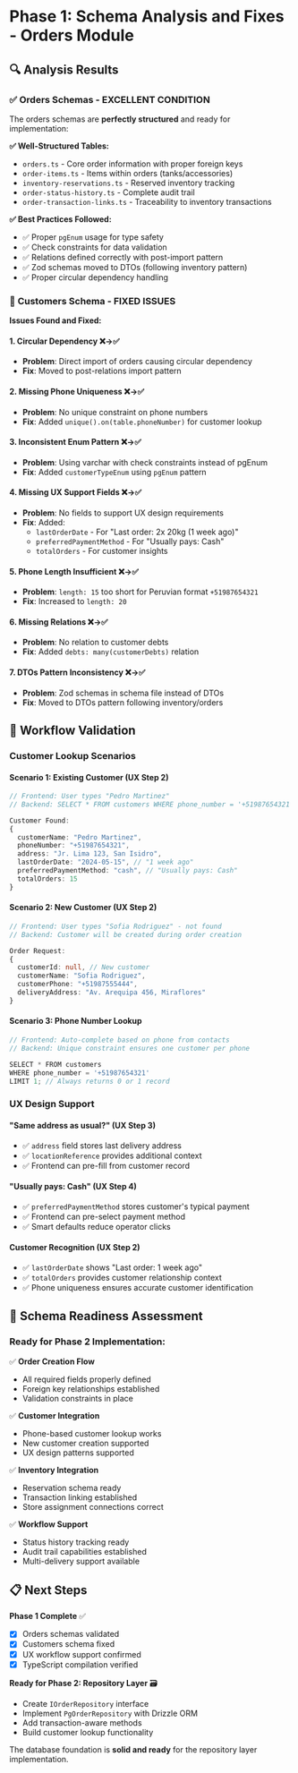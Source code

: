 # Phase 1: Schema Analysis and Fixes - Orders Module

## 🔍 **Analysis Results**

### ✅ **Orders Schemas - EXCELLENT CONDITION**

The orders schemas are **perfectly structured** and ready for implementation:

**✅ Well-Structured Tables:**
- `orders.ts` - Core order information with proper foreign keys
- `order-items.ts` - Items within orders (tanks/accessories)
- `inventory-reservations.ts` - Reserved inventory tracking
- `order-status-history.ts` - Complete audit trail
- `order-transaction-links.ts` - Traceability to inventory transactions

**✅ Best Practices Followed:**
- ✅ Proper `pgEnum` usage for type safety
- ✅ Check constraints for data validation
- ✅ Relations defined correctly with post-import pattern
- ✅ Zod schemas moved to DTOs (following inventory pattern)
- ✅ Proper circular dependency handling

### 🔧 **Customers Schema - FIXED ISSUES**

**Issues Found and Fixed:**

#### **1. Circular Dependency** ❌→✅
- **Problem**: Direct import of orders causing circular dependency
- **Fix**: Moved to post-relations import pattern

#### **2. Missing Phone Uniqueness** ❌→✅
- **Problem**: No unique constraint on phone numbers
- **Fix**: Added `unique().on(table.phoneNumber)` for customer lookup

#### **3. Inconsistent Enum Pattern** ❌→✅
- **Problem**: Using varchar with check constraints instead of pgEnum
- **Fix**: Added `customerTypeEnum` using `pgEnum` pattern

#### **4. Missing UX Support Fields** ❌→✅
- **Problem**: No fields to support UX design requirements
- **Fix**: Added:
  - `lastOrderDate` - For "Last order: 2x 20kg (1 week ago)"
  - `preferredPaymentMethod` - For "Usually pays: Cash"
  - `totalOrders` - For customer insights

#### **5. Phone Length Insufficient** ❌→✅
- **Problem**: `length: 15` too short for Peruvian format `+51987654321`
- **Fix**: Increased to `length: 20`

#### **6. Missing Relations** ❌→✅
- **Problem**: No relation to customer debts
- **Fix**: Added `debts: many(customerDebts)` relation

#### **7. DTOs Pattern Inconsistency** ❌→✅
- **Problem**: Zod schemas in schema file instead of DTOs
- **Fix**: Moved to DTOs pattern following inventory/orders

## 🎯 **Workflow Validation**

### **Customer Lookup Scenarios**

#### **Scenario 1: Existing Customer (UX Step 2)**
```typescript
// Frontend: User types "Pedro Martinez"
// Backend: SELECT * FROM customers WHERE phone_number = '+51987654321'

Customer Found:
{
  customerName: "Pedro Martinez",
  phoneNumber: "+51987654321", 
  address: "Jr. Lima 123, San Isidro",
  lastOrderDate: "2024-05-15", // "1 week ago"
  preferredPaymentMethod: "cash", // "Usually pays: Cash"
  totalOrders: 15
}
```

#### **Scenario 2: New Customer (UX Step 2)**
```typescript
// Frontend: User types "Sofia Rodriguez" - not found
// Backend: Customer will be created during order creation

Order Request:
{
  customerId: null, // New customer
  customerName: "Sofia Rodriguez",
  customerPhone: "+51987555444",
  deliveryAddress: "Av. Arequipa 456, Miraflores"
}
```

#### **Scenario 3: Phone Number Lookup**
```typescript
// Frontend: Auto-complete based on phone from contacts
// Backend: Unique constraint ensures one customer per phone

SELECT * FROM customers 
WHERE phone_number = '+51987654321'
LIMIT 1; // Always returns 0 or 1 record
```

### **UX Design Support** 

#### **"Same address as usual?" (UX Step 3)**
- ✅ `address` field stores last delivery address
- ✅ `locationReference` provides additional context
- ✅ Frontend can pre-fill from customer record

#### **"Usually pays: Cash" (UX Step 4)**
- ✅ `preferredPaymentMethod` stores customer's typical payment
- ✅ Frontend can pre-select payment method
- ✅ Smart defaults reduce operator clicks

#### **Customer Recognition (UX Step 2)**
- ✅ `lastOrderDate` shows "Last order: 1 week ago"
- ✅ `totalOrders` provides customer relationship context
- ✅ Phone uniqueness ensures accurate customer identification

## 🚀 **Schema Readiness Assessment**

### **Ready for Phase 2 Implementation:**

✅ **Order Creation Flow**
- All required fields properly defined
- Foreign key relationships established
- Validation constraints in place

✅ **Customer Integration**
- Phone-based customer lookup works
- New customer creation supported
- UX design patterns supported

✅ **Inventory Integration**
- Reservation schema ready
- Transaction linking established
- Store assignment connections correct

✅ **Workflow Support**
- Status history tracking ready
- Audit trail capabilities established
- Multi-delivery support available

## 📋 **Next Steps**

**Phase 1 Complete** ✅
- [x] Orders schemas validated
- [x] Customers schema fixed
- [x] UX workflow support confirmed
- [x] TypeScript compilation verified

**Ready for Phase 2: Repository Layer** 🗃️
- Create `IOrderRepository` interface
- Implement `PgOrderRepository` with Drizzle ORM
- Add transaction-aware methods
- Build customer lookup functionality

The database foundation is **solid and ready** for the repository layer implementation.